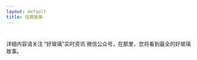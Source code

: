 ```yaml
---
layout: default
title: 往期故事
---
```


<div class="container mt-5">
  <div class="row">
      <div class="col-12">
          <h1 class="text-primary text-center"></h1>
          <p class="lead text-center">详细内容请关注 “好玻璃”实时资讯 微信公众号，在那里，您将看到最全的好玻璃故事。</p>
      </div>
  </div>
</div>
